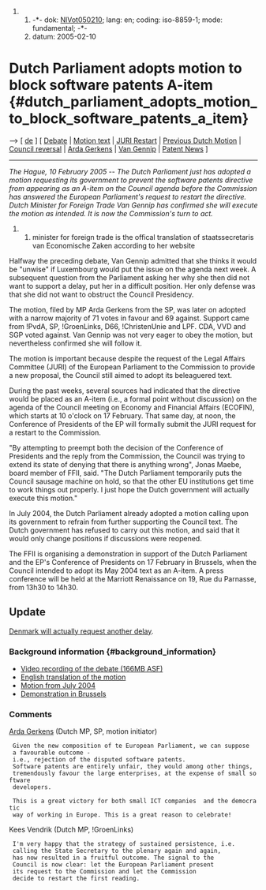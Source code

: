 1.  1.  -\*- dok: [NlVot050210](NlVot050210 "wikilink"); lang: en;
        coding: iso-8859-1; mode: fundamental; -\*-
    2.  datum: 2005-02-10

# Dutch Parliament adopts motion to block software patents A-item {#dutch_parliament_adopts_motion_to_block_software_patents_a_item}

\--\> \[ [ de](NlVot050210De "wikilink") \] \[ [
Debate](NlParl050210Nl "wikilink") \| [ Motion
text](NlMot050210En "wikilink") \| [ JURI
Restart](Restart050202En "wikilink") \| [ Previous Dutch
Motion](NlMot040701En "wikilink") \| [ Council
reversal](ConsRevers04En "wikilink") \| [ Arda
Gerkens](ArdaGerkensEn "wikilink") \| [ Van
Gennip](KarienvanGennipEn "wikilink") \| [ Patent
News](SwpatcninoEn "wikilink") \]

------------------------------------------------------------------------

*The Hague, 10 February 2005 \-- The Dutch Parliament just has adopted a
motion requesting its government to prevent the software patents
directive from appearing as an A-item on the Council agenda before the
Commission has answered the European Parliament\'s request to restart
the directive. Dutch Minister for Foreign Trade Van Gennip has confirmed
she will execute the motion as intended. It is now the Commission\'s
turn to act.*

1.  1.  minister for foreign trade is the offical translation of
        staatssecretaris van Economische Zaken according to her website

Halfway the preceding debate, Van Gennip admitted that she thinks it
would be \"unwise\" if Luxembourg would put the issue on the agenda next
week. A subsequent question from the Parliament asking her why she then
did not want to support a delay, put her in a difficult position. Her
only defense was that she did not want to obstruct the Council
Presidency.

The motion, filed by MP Arda Gerkens from the SP, was later on adopted
with a narrow majority of 71 votes in favour and 69 against. Support
came from !PvdA, SP, !GroenLinks, D66, !ChristenUnie and LPF. CDA, VVD
and SGP voted against. Van Gennip was not very eager to obey the motion,
but nevertheless confirmed she will follow it.

The motion is important because despite the request of the Legal Affairs
Committee (JURI) of the European Parliament to the Commission to provide
a new proposal, the Council still aimed to adopt its beleaguered text.

During the past weeks, several sources had indicated that the directive
would be placed as an A-item (i.e., a formal point without discussion)
on the agenda of the Council meeting on Economy and Financial Affairs
(ECOFIN), which starts at 10 o\'clock on 17 February. That same day, at
noon, the Conference of Presidents of the EP will formally submit the
JURI request for a restart to the Commission.

\"By attempting to preempt both the decision of the Conference of
Presidents and the reply from the Commission, the Council was trying to
extend its state of denying that there is anything wrong\", Jonas Maebe,
board member of FFII, said. \"The Dutch Parliament temporarily puts the
Council sausage machine on hold, so that the other EU institutions get
time to work things out properly. I just hope the Dutch government will
actually execute this motion.\"

In July 2004, the Dutch Parliament already adopted a motion calling upon
its government to refrain from further supporting the Council text. The
Dutch government has refused to carry out this motion, and said that it
would only change positions if discussions were reopened.

The FFII is organising a demonstration in support of the Dutch
Parliament and the EP\'s Conference of Presidents on 17 February in
Brussels, when the Council intended to adopt its May 2004 text as an
A-item. A press conference will be held at the Marriott Renaissance on
19, Rue du Parnasse, from 13h30 to 14h30.

## Update

[ Denmark will actually request another delay](Cons050211En "wikilink").

### Background information {#background_information}

-   [Video recording of the debate (166MB
    ASF)](http://media.ffii.org/TweedeKamer050210/2ekamer-plenair-20050210.asf "wikilink")
-   [ English translation of the motion](NlMot050210En "wikilink")
-   [ Motion from July 2004](NlMot040701En "wikilink")
-   [Demonstration in Brussels](http://demo.ffii.org "wikilink")

### Comments

[ Arda Gerkens](ArdaGerkensEn "wikilink") (Dutch MP, SP, motion
initiator)

` Given the new composition of te European Parliament, we can suppose`\
` a favourable outcome - i.e., rejection of the disputed software patents. `\
` Software patents are entirely unfair, they would among other things,`\
` tremendously favour the large enterprises, at the expense of small software`\
` developers.`

` This is a great victory for both small ICT companies  and the democratic`\
` way of working in Europe. This is a great reason to celebrate!`

Kees Vendrik (Dutch MP, !GroenLinks)

` I'm very happy that the strategy of sustained persistence, i.e.`\
` calling the State Secretary to the plenary again and again,`\
` has now resulted in a fruitful outcome. The signal to the`\
` Council is now clear: let the European Parliament present`\
` its request to the Commission and let the Commission`\
` decide to restart the first reading.`
